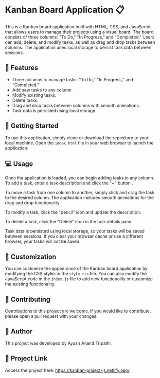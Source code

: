 # Kanban Board Application 📋

This is a Kanban board application built with HTML, CSS, and JavaScript that allows users to manage their projects using a visual board. The board consists of three columns: "To Do," "In Progress," and "Completed." Users can add, delete, and modify tasks, as well as drag and drop tasks between columns. The application uses local storage to persist task data between sessions.

## 🚀 Features

- Three columns to manage tasks: "To Do," "In Progress," and "Completed."
- Add new tasks to any column.
- Modify existing tasks.
- Delete tasks.
- Drag and drop tasks between columns with smooth animations.
- Task data is persisted using local storage.

## 🌟 Getting Started

To use this application, simply clone or download the repository to your local machine. Open the `index.html` file in your web browser to launch the application.

## 💻 Usage

Once the application is loaded, you can begin adding tasks to any column. To add a task, enter a task description and click the "+" button .

To move a task from one column to another, simply click and drag the task to the desired column. The application includes smooth animations for the drag and drop functionality.

To modify a task, click the "pencil" icon and update the description.

To delete a task, click the "Delete" icon in the task details pane.

Task data is persisted using local storage, so your tasks will be saved between sessions. If you clear your browser cache or use a different browser, your tasks will not be saved.

## 🎨 Customization

You can customize the appearance of the Kanban board application by modifying the CSS styles in the `style.css` file. You can also modify the JavaScript code in the `index.js` file to add new functionality or customize the existing functionality.

## 🤝 Contributing

Contributions to this project are welcome. If you would like to contribute, please open a pull request with your changes.

## 📝 Author

This project was developed by Ayush Anand Tripathi.

## 🔗 Project Link

Access the project here: https://kanban-project-js.netlify.app/
